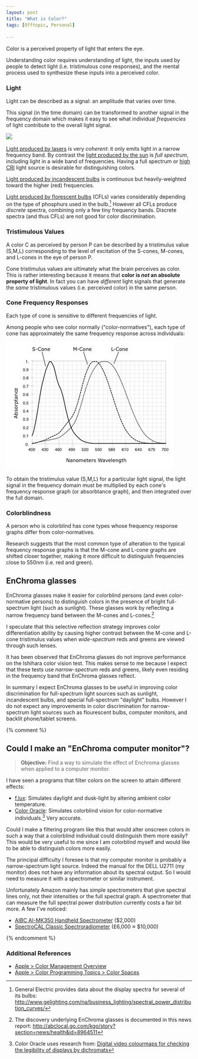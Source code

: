 ```yaml
---
layout: post
title: "What is Color?"
tags: [Offtopic, Personal]

---
```


Color is a perceived property of light that enters the eye.

Understanding color requires understanding of light, the inputs used by people to detect light (i.e. tristimulous cone responses), and the mental process used to synthesize these inputs into a perceived color.

### Light

Light can be described as a signal: an amplitude that varies over time.

This signal (in the time domain) can be transformed to another signal in the frequency domain which makes it easy to see what individual *frequencies* of light contribute to the overall light signal.

![](/assets/2014/what-is-color/Fourier_transform_time_and_frequency_domains_\(small\).gif)

[Light produced by lasers] is very *coherent*: it only emits light in a narrow frequency band. By contrast the [light produced by the sun] is *full spectrum*, including light in a wide band of frequencies. Having a full spectrum or [high CRI](https://en.wikipedia.org/wiki/Color_rendering_index) light source is desirable for distinguishing colors.

[Light produced by incandescent bulbs] is continuous but heavily-weighted toward the higher (red) frequencies.

[Light produced by florescent bulbs]&nbsp;(CFLs) varies considerably depending on the type of phosphurs used in the bulb.[^ge-spectra] However all CFLs produce *discrete* spectra, combining only a few tiny frequency bands. Discrete spectra (and thus CFLs) are not good for color discrimination.

[Light produced by lasers]: https://en.wikipedia.org/wiki/File:Helium_neon_laser_spectrum.svg
[light produced by the sun]: https://en.wikipedia.org/wiki/File:Solar_Spectrum.png

[Light produced by incandescent bulbs]: http://www.gelighting.com/na/business_lighting/spectral_power_distribution_curves/pop_curves.htm?1
[Light produced by florescent bulbs]: https://en.wikipedia.org/w/index.php?title=Fluorescent_lamp&oldid=593363932#Phosphor_composition
[^ge-spectra]: General Electric provides data about the display spectra for several of its bulbs: <http://www.gelighting.com/na/business_lighting/spectral_power_distribution_curves/>

### Tristimulous Values

A color C as perceived by person P can be described by a tristimulus value (S,M,L) corresponding to the level of excitation of the S-cones, M-cones, and L-cones in the eye of person P.

Cone tristimulus values are ultimately what the brain perceives as color. This is rather interesting because it means that **color is *not* an absolute property of light**. In fact you can have *different* light signals that generate the *same* tristimulous values (i.e. perceived color) in the same person.

### Cone Frequency Responses

Each type of cone is sensitive to different frequencies of light.

Among people who see color normally ("color-normatives"), each type of cone has approximately the same frequency response across individuals:

![](/assets/2014/what-is-color/slide-sml-cones.png)

To obtain the tristimulus value (S,M,L) for a particular light signal, the light signal in the frequency domain must be multiplied by each cone's frequency response graph (or absorbtance graph), and then integrated over the full domain.

### Colorblindness

A person who is colorblind has cone types whose frequency response graphs differ from color-normatives.

Research suggests that the most common type of alteration to the typical frequency response graphs is that the M-cone and L-cone graphs are shifted closer together, making it more difficult to distinguish frequencies close to 550nm (i.e. red and green).

## EnChroma glasses

EnChroma glasses make it easier for colorblind persons (and even color-normative persons) to distinguish colors in the presence of bright full-spectrum light (such as sunlight). These glasses work by reflecting a narrow frequency band between the M-cones and L-cones.[^enchroma-operation]

I speculate that this selective reflection strategy improves color differentiation ability by causing higher contrast between the M-cone and L-cone tristimulus values when *wide-spectrum* reds and greens are viewed through such lenses.

It has been observed that EnChroma glasses do not improve performance on the Ishihara color vision test. This makes sense to me because I expect that these tests use *narrow-spectrum* reds and greens, likely even residing in the frequency band that EnChroma glasses reflect.

In summary I expect EnChroma glasses to be useful in improving color discrimination for full-spectrum light sources such as sunlight, incandescent bulbs, and special full-spectrum "daylight" bulbs. However I do not expect any improvements in color discrimination for narrow-spectrum light sources such as flourescent bulbs, computer monitors, and backlit phone/tablet screens.

[^enchroma-operation]: The discovery underlying EnChroma glasses is documented in this news report: <http://abclocal.go.com/kgo/story?section=news/health&id=8964511>


{% comment %}
<!-- This section is distracting from the main point of the article -->
## Could I make an "EnChroma computer monitor"?

> **Objective:** Find a way to simulate the effect of Enchroma glasses when applied to a computer monitor.

I have seen a programs that filter colors on the screen to attain different effects:

* [f.lux](http://justgetflux.com/): Simulates daylight and dusk-light by altering ambient color temperature.
* [Color Oracle](http://www.colororacle.org/): Simulates colorblind vision for color-normative individuals.[^co-research] Very accurate.

Could I make a filtering program like this that would alter onscreen colors in such a way that a colorblind individual could distinguish them more easily? This would be very useful to me since I am colorblind myself and would like to be able to distinguish colors more easily.

The principal difficulty I foresee is that my computer monitor is probably a narrow-spectrum light source. Indeed the manual for the DELL U2711 (my monitor) does not have any information about its spectral output. So I would need to measure it with a spectrometer or similar instrument. 

Unfortunately Amazon mainly has simple spectrometers that give spectral lines only, not their intensities or the full spectral graph. A spectrometer that can measure the full spectral power distribution currently costs a fair bit more. A few I've noticed:

* [AIBC AI-MK350 Handheld Spectrometer] ($2,000)
* [SpectroCAL Classic Spectroradiometer] (£6,000 ≈ $10,000)


[AIBC AI-MK350 Handheld Spectrometer]: https://www.amazon.com/AIBC-LED-AI-MK350-Handheld-Spectrometer/dp/B0050DAD72/ref=as_sl_pc_ss_til?tag=dafo07-20&linkCode=w01&linkId=&creativeASIN=B0050DAD72

[SpectroCAL Classic Spectroradiometer]: http://www.crsltd.com/tools-for-vision-science/light-measurement-display-calibation/spectrocal-classic-spectroradiometer/
{% endcomment %}


### Additional References

* [Apple > Color Management Overview](https://developer.apple.com/library/mac/documentation/GraphicsImaging/Conceptual/csintro/csintro_intro/csintro_intro.html#//apple_ref/doc/uid/TP30001148)
* [Apple > Color Programming Topics > Color Spaces](https://developer.apple.com/library/mac/documentation/Cocoa/Conceptual/DrawColor/Concepts/AboutColorSpaces.html#//apple_ref/doc/uid/20000758-BBCHACHA)



[^co-research]: Color Oracle uses research from: [Digital video colourmaps for checking the legibility of displays by dichromats](http://vision.psychol.cam.ac.uk/jdmollon/papers/colourmaps.pdf)
